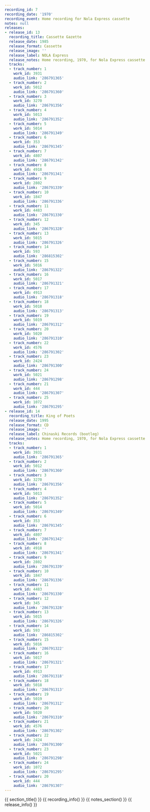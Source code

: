 ```yaml
---
recording_id: 7
recording_date: '1970'
recording_event: Home recording for Nola Express cassette
notes: null
releases:
- release_id: 13
  recording_title: Cassette Gazette
  release_date: 1985
  release_format: Cassette
  release_image: ''
  release_label: NOLA Express
  release_notes: Home recording, 1970, for Nola Express cassette
  tracks:
  - track_number: 1
    work_id: 3931
    audio_link: '286791365'
  - track_number: 2
    work_id: 5012
    audio_link: '286791360'
  - track_number: 3
    work_id: 3270
    audio_link: '286791356'
  - track_number: 4
    work_id: 5013
    audio_link: '286791352'
  - track_number: 5
    work_id: 5014
    audio_link: '286791349'
  - track_number: 6
    work_id: 353
    audio_link: '286791345'
  - track_number: 7
    work_id: 4807
    audio_link: '286791342'
  - track_number: 8
    work_id: 4918
    audio_link: '286791341'
  - track_number: 9
    work_id: 2802
    audio_link: '286791339'
  - track_number: 10
    work_id: 1847
    audio_link: '286791336'
  - track_number: 11
    work_id: 4483
    audio_link: '286791330'
  - track_number: 12
    work_id: 345
    audio_link: '286791328'
  - track_number: 13
    work_id: 5015
    audio_link: '286791326'
  - track_number: 14
    work_id: 593
    audio_link: '286815302'
  - track_number: 15
    work_id: 5016
    audio_link: '286791322'
  - track_number: 16
    work_id: 5017
    audio_link: '286791321'
  - track_number: 17
    work_id: 4913
    audio_link: '286791318'
  - track_number: 18
    work_id: 5018
    audio_link: '286791313'
  - track_number: 19
    work_id: 5019
    audio_link: '286791312'
  - track_number: 20
    work_id: 5020
    audio_link: '286791310'
  - track_number: 22
    work_id: 4576
    audio_link: '286791302'
  - track_number: 23
    work_id: 2424
    audio_link: '286791300'
  - track_number: 24
    work_id: 5021
    audio_link: '286791298'
  - track_number: 21
    work_id: 444
    audio_link: '286791307'
  - track_number: 25
    work_id: 1072
    audio_link: '286791295'
- release_id: 14
  recording_title: King of Poets
  release_date: 1995
  release_format: CD
  release_image: ''
  release_label: Chinaski Records (bootleg)
  release_notes: Home recording, 1970, for Nola Express cassette
  tracks:
  - track_number: 1
    work_id: 3931
    audio_link: '286791365'
  - track_number: 2
    work_id: 5012
    audio_link: '286791360'
  - track_number: 3
    work_id: 3270
    audio_link: '286791356'
  - track_number: 4
    work_id: 5013
    audio_link: '286791352'
  - track_number: 5
    work_id: 5014
    audio_link: '286791349'
  - track_number: 6
    work_id: 353
    audio_link: '286791345'
  - track_number: 7
    work_id: 4807
    audio_link: '286791342'
  - track_number: 8
    work_id: 4918
    audio_link: '286791341'
  - track_number: 9
    work_id: 2802
    audio_link: '286791339'
  - track_number: 10
    work_id: 1847
    audio_link: '286791336'
  - track_number: 11
    work_id: 4483
    audio_link: '286791330'
  - track_number: 12
    work_id: 345
    audio_link: '286791328'
  - track_number: 13
    work_id: 5015
    audio_link: '286791326'
  - track_number: 14
    work_id: 593
    audio_link: '286815302'
  - track_number: 15
    work_id: 5016
    audio_link: '286791322'
  - track_number: 16
    work_id: 5017
    audio_link: '286791321'
  - track_number: 17
    work_id: 4913
    audio_link: '286791318'
  - track_number: 18
    work_id: 5018
    audio_link: '286791313'
  - track_number: 19
    work_id: 5019
    audio_link: '286791312'
  - track_number: 20
    work_id: 5020
    audio_link: '286791310'
  - track_number: 21
    work_id: 4576
    audio_link: '286791302'
  - track_number: 22
    work_id: 2424
    audio_link: '286791300'
  - track_number: 23
    work_id: 5021
    audio_link: '286791298'
  - track_number: 24
    work_id: 1072
    audio_link: '286791295'
  - track_number: 20
    work_id: 444
    audio_link: '286791307'
---
```


{{ section_title() }}
{{ recording_info() }}
{{ notes_section() }}
{{ release_info() }}
